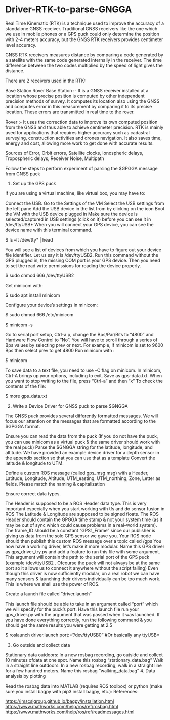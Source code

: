 # Driver-RTK-to-parse-GNGGA
Real Time Kinematic (RTK) is a technique used to improve the accuracy of a standalone GNSS receiver. Traditional GNSS receivers like the one which we use in mobile phones or a GPS puck could only determine the position with 2-4 meters accuracy, but the GNSS RTK receivers provides centimeter level accuracy.

GNSS RTK receivers measures distance by comparing a code generated by a satellite with the same code generated internally in the receiver. The time difference between the two codes multiplied by the speed of light gives the distance.

There are 2 receivers used in the RTK:

Base Station
Rover
Base Station :- 
It is a GNSS receiver installed at a location whose precise position is computed by other independent precision methods of survey. It computes its location also using the GNSS and computes error in this measurement by comparing it to its precise location. These errors are transmitted in real time to the rover.

Rover :-
It uses the correction data to improve its own computed position from the GNSS and thus able to achieve centimeter precision. RTK is mainly used for applications that requires higher accuracy such as cadastral surveying, construction activities and drones navigation. It also saves time, energy and cost, allowing more work to get done with accurate results.

Sources of Error,
Orbit errors,
Satellite clocks,
Ionospheric delays,
Tropospheric delays,
Receiver Noise,
Multipath

Follow the steps to perform experiment of parsing the $GPGGA message from GNSS puck

1. Set up the GPS puck
   
If you are using a virtual machine, like virtual box, you may have to:

Connect the USB.
Go to the Settings of the VM
Select the USB settings from the left pane
Add the USB device in the list from by clicking on the icon
Boot the VM with the USB device plugged in
Make sure the device is selected/captured in USB settings (click on it) before you can see it in /dev/ttyUSB* When you will connect your GPS device, you can see the device name with this terminal command.

$ ls –lt /dev/tty* | head

You will see a list of devices from which you have to figure out your device file identifier. Let us say it is /dev/ttyUSB2. Run this command without the GPS plugged in, the missing COM port is your GPS device. Then you need to set the read write permissions for reading the device properly.

$ sudo chmod 666 /dev/ttyUSB2

Get minicom with:

$ sudo apt install minicom

Configure your device’s settings in minicom:

$ sudo chmod 666 /etc/minicom

$ minicom -s

Go to serial port setup, Ctrl-a p, change the Bps/Par/Bits to “4800” and Hardware Flow Control to “No”. You will have to scroll through a series of Bps values by selecting prev or next. For example, if minicom is set to 9600 Bps then select prev to get 4800 Run minicom with :

$ minicom 

To save data to a text file, you need to use –C flag on minicom. In minicom, Ctrl-A brings up your options, including to exit. Save as gps-data.txt. When you want to stop writing to the file, press “Ctrl-a” and then “x” To check the contents of the file:

$ more gps_data.txt 

2. Write a Device Driver for GNSS puck to parse $GNGGA
   
The GNSS puck provides several differently formatted messages. We will focus our attention on the messages that are formatted according to the $GPGGA format.

Ensure you can read the data from the puck (If you do not have the puck, you can use minicom as a virtual puck & the same driver should work with the real puck)
Parse the $GNGGA string for the latitude, longitude, and altitude. We have provided an example device driver for a depth sensor in the appendix section so that you can use that as a template
Convert the latitude & longitude to UTM.

Define a custom ROS message (called gps_msg.msg) with a Header, Latitude, Longitude, Altitude, UTM_easting, UTM_northing, Zone, Letter as fields.
Please match the naming & capitalization

Ensure correct data types.

The Header is supposed to be a ROS Header data type. This is very important especially when you start working with tfs and do sensor fusion in ROS
The Latitude & Longitude are supposed to be signed floats.
The ROS Header should contain the GPGGA time stamp & not your system time (as it may be out of sync which could cause problems in a real-world system).
The frame_ID should be a constant “GPS1_Frame” since our publisher is giving us data from the solo GPS sensor we gave you.
Your ROS node should then publish this custom ROS message over a topic called /gps
You now have a working driver, let’s make it more modular. Name this GPS driver as gps_driver_try.py and add a feature to run this file with some argument. This argument will contain the path to the serial port of the GPS puck (example /dev/ttyUSB2 . Ofcourse the puck will not always be at the same port so it allows us to connect it anywhere without the script failing)
Even though this driver is now sufficiently modular, on a real robot we can have many sensors & launching their drivers individually can be too much work. This is where we shall use the power of ROS.

Create a launch file called “driver.launch”

This launch file should be able to take in an argument called “port” which we will specify for the puck’s port.
Have this launch file run your gps_driver.py with the argument that was passed when it was launched.
If you have done everything correctly, run the following command & you should get the same results you were getting at 2.5

$ roslaunch driver.launch port:=”/dev/ttyUSB0” #Or basically any ttyUSB*

3. Go outside and collect data

Stationary data outdoors: In a new rosbag recording, go outside and collect 10 minutes ofdata at one spot. Name this rosbag “stationary_data.bag”
Walk in a straight line outdoors: In a new rosbag recording, walk in a straight line for a few hundred meters. Name this rosbag “walking_data.bag”
4. Data analysis by plotting

Read the rosbag data into MATLAB (requires ROS toolbox) or python (make sure you install bagpy with pip3 install bagpy, etc.):
References:

https://jmscslgroup.github.io/bagpy/installation.html
https://www.mathworks.com/help/ros/ref/rosbag.html
https://www.mathworks.com/help/ros/ref/readmessages.html
